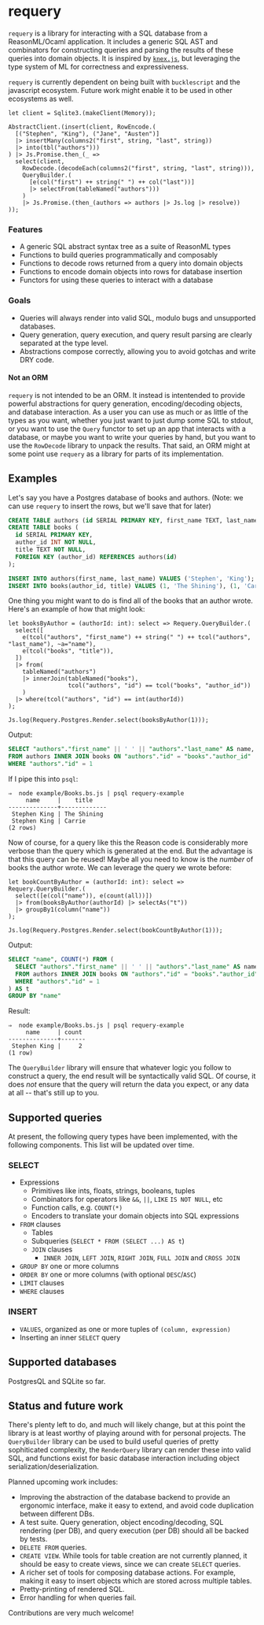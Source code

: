 # requery

`requery` is a library for interacting with a SQL database from a ReasonML/Ocaml application. It includes a generic SQL AST and combinators for constructing queries and parsing the results of these queries into domain objects. It is inspired by [`knex.js`](http://knexjs.org/), but leveraging the type system of ML for correctness and expressiveness.

`requery` is currently dependent on being built with `bucklescript` and the javascript ecosystem. Future work might enable it to be used in other ecosystems as well.

```reason
let client = Sqlite3.(makeClient(Memory));

AbstractClient.(insert(client, RowEncode.(
  [("Stephen", "King"), ("Jane", "Austen")]
  |> insertMany(columns2("first", string, "last", string))
  |> into(tbl("authors")))
) |> Js.Promise.then_(_ =>
  select(client,
    RowDecode.(decodeEach(columns2("first", string, "last", string))),
    QueryBuilder.(
      [e(col("first") ++ string(" ") ++ col("last"))]
      |> selectFrom(tableNamed("authors")))
    )
    |> Js.Promise.(then_(authors => authors |> Js.log |> resolve))
));
```

### Features

* A generic SQL abstract syntax tree as a suite of ReasonML types
* Functions to build queries programmatically and composably
* Functions to decode rows returned from a query into domain objects
* Functions to encode domain objects into rows for database insertion
* Functors for using these queries to interact with a database

### Goals

* Queries will always render into valid SQL, modulo bugs and unsupported databases.
* Query generation, query execution, and query result parsing are clearly separated at the type level.
* Abstractions compose correctly, allowing you to avoid gotchas and write DRY code.

#### Not an ORM

`requery` is not intended to be an ORM. It instead is intentended to provide powerful abstractions for query generation, encoding/decoding objects, and database interaction. As a user you can use as much or as little of the types as you want, whether you just want to just dump some SQL to stdout, or you want to use the `Query` functor to set up an app that interacts with a database, or maybe you want to write your queries by hand, but you want to use the `RowDecode` library to unpack the results. That said, an ORM might at some point use `requery` as a library for parts of its implementation.

## Examples

Let's say you have a Postgres database of books and authors. (Note: we can use `requery` to insert the rows, but we'll save that for later)

```sql
CREATE TABLE authors (id SERIAL PRIMARY KEY, first_name TEXT, last_name TEXT);
CREATE TABLE books (
  id SERIAL PRIMARY KEY,
  author_id INT NOT NULL,
  title TEXT NOT NULL,
  FOREIGN KEY (author_id) REFERENCES authors(id)
);

INSERT INTO authors(first_name, last_name) VALUES ('Stephen', 'King');
INSERT INTO books(author_id, title) VALUES (1, 'The Shining'), (1, 'Carrie');
```

One thing you might want to do is find all of the books that an author wrote. Here's an example of how that might look:

```reason
let booksByAuthor = (authorId: int): select => Requery.QueryBuilder.(
  select([
    e(tcol("authors", "first_name") ++ string(" ") ++ tcol("authors", "last_name"), ~a="name"),
    e(tcol("books", "title")),
  ])
  |> from(
    tableNamed("authors")
    |> innerJoin(tableNamed("books"),
                 tcol("authors", "id") == tcol("books", "author_id"))
    )
  |> where(tcol("authors", "id") == int(authorId))
);

Js.log(Requery.Postgres.Render.select(booksByAuthor(1)));
```

Output:

```sql
SELECT "authors"."first_name" || ' ' || "authors"."last_name" AS name, "books"."title"
FROM authors INNER JOIN books ON "authors"."id" = "books"."author_id"
WHERE "authors"."id" = 1
```

If I pipe this into `psql`:

```
⇒  node example/Books.bs.js | psql requery-example
     name     |    title
--------------+-------------
 Stephen King | The Shining
 Stephen King | Carrie
(2 rows)
```

Now of course, for a query like this the Reason code is considerably more verbose than the query which is generated at the end. But the advantage is that this query can be reused! Maybe all you need to know is the *number* of books the author wrote. We can leverage the query we wrote before:

```reason
let bookCountByAuthor = (authorId: int): select => Requery.QueryBuilder.(
  select([e(col("name")), e(count(all))])
  |> from(booksByAuthor(authorId) |> selectAs("t"))
  |> groupBy1(column("name"))
);

Js.log(Requery.Postgres.Render.select(bookCountByAuthor(1)));
```

Output:

```sql
SELECT "name", COUNT(*) FROM (
  SELECT "authors"."first_name" || ' ' || "authors"."last_name" AS name, "books"."title"
  FROM authors INNER JOIN books ON "authors"."id" = "books"."author_id"
  WHERE "authors"."id" = 1
) AS t
GROUP BY "name"
```

Result:

```
⇒  node example/Books.bs.js | psql requery-example
     name     | count
--------------+-------
 Stephen King |     2
(1 row)
```

The `QueryBuilder` library will ensure that whatever logic you follow to construct a query, the end result will be syntactically valid SQL. Of course, it does *not* ensure that the query will return the data you expect, or any data at all -- that's still up to you.

## Supported queries

At present, the following query types have been implemented, with the following components. This list will be updated over time.

### SELECT

- Expressions
  - Primitives like ints, floats, strings, booleans, tuples
  - Combinators for operators like `&&`, `||`, `LIKE` `IS NOT NULL`, etc
  - Function calls, e.g. `COUNT(*)`
  - Encoders to translate your domain objects into SQL expressions
- `FROM` clauses
  - Tables
  - Subqueries (`SELECT * FROM (SELECT ...) AS t`)
  - `JOIN` clauses
    - `INNER JOIN`, `LEFT JOIN`, `RIGHT JOIN`, `FULL JOIN` and `CROSS JOIN`
- `GROUP BY` one or more columns
- `ORDER BY` one or more columns (with optional `DESC`/`ASC`)
- `LIMIT` clauses
- `WHERE` clauses

### INSERT

- `VALUES`, organized as one or more tuples of `(column, expression)`
- Inserting an inner `SELECT` query

## Supported databases

PostgresQL and SQLite so far.

## Status and future work

There's plenty left to do, and much will likely change, but at this point the library is at least worthy of playing around with for personal projects. The `QueryBuilder` library can be used to build useful queries of pretty sophiticated complexity, the `RenderQuery` library can render these into valid SQL, and functions exist for basic database interaction including object serialization/deserialization.

Planned upcoming work includes:

* Improving the abstraction of the database backend to provide an ergonomic interface, make it easy to extend, and avoid code duplication between different DBs.
* A test suite. Query generation, object encoding/decoding, SQL rendering (per DB), and query execution (per DB) should all be backed by tests.
* `DELETE FROM` queries.
* `CREATE VIEW`. While tools for table creation are not currently planned, it should be easy to create views, since we can create `SELECT` queries.
* A richer set of tools for composing database actions. For example, making it easy to insert objects which are stored across multiple tables.
* Pretty-printing of rendered SQL.
* Error handling for when queries fail.

Contributions are very much welcome!
